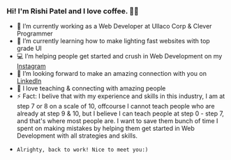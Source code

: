 ### Hi! I'm Rishi Patel and I love coffee. 👋🏼

- 💼   I’m currently working as a Web Developer at Ullaco Corp & Clever Programmer
- 🌱   I’m currently learning how to make lighting fast websites with top grade UI
- 💻   I’m helping people get started and crush in Web Development on my [Instagram ](https://www.instagram.com/rishi.react/)
- 🤝   I’m looking forward to make an amazing connection with you on [LinkedIn](https://www.linkedin.com/in/know-rishi-patel/) 
- 💬   I love teaching & connecting with amazing people
- ⚡   Fact: I belive that with my experience and skills in this industry, I am at step 7 or 8 on a scale of 10, offcourse I cannot teach people who are already at        step 9 & 10, but I believe I can teach people at step 0 - step 7, and that's where most people are. I want to save them bunch of time I spent on making              mistakes by helping them get started in Web Development with all strategies and skills.
-     Alrighty, back to work! Nice to meet you:)

